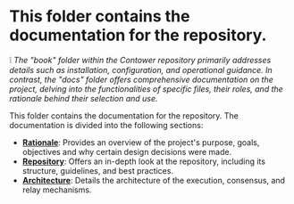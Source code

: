 # This folder contains the documentation for the repository.

❕
_The "book" folder within the Contower repository primarily addresses details such as installation, configuration, and operational guidance. In contrast, the "docs" folder offers comprehensive documentation on the project, delving into the functionalities of specific files, their roles, and the rationale behind their selection and use._

This folder contains the documentation for the repository. The documentation is divided into the following sections:

-   [**Rationale**](./rationale/): Provides an overview of the project's purpose, goals, objectives and why certain design decisions were made.
-   [**Repository**](./repo/): Offers an in-depth look at the repository, including its structure, guidelines, and best practices.
-   [**Architecture**](./architecture/): Details the architecture of the execution, consensus, and relay mechanisms.
